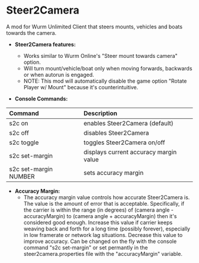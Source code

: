 # Steer2Camera
A mod for Wurm Unlimited Client that steers mounts, vehicles and boats towards the camera.

- **Steer2Camera features:**
  - Works similar to Wurm Online's "Steer mount towards camera" option.
  - Will turn mount/vehicle/boat only when moving forwards, backwards or when autorun is engaged.
  - NOTE: This mod will automatically disable the game option "Rotate Player w/ Mount" because it's counterintuitive.

- **Console Commands:**

| Command | Description |
| :--- | :--- |
| s2c on | enables Steer2Camera (default) |
| s2c off | disables Steer2Camera |
| s2c toggle | toggles Steer2Camera on/off |
| s2c set-margin | displays current accuracy margin value |
| s2c set-margin NUMBER | sets accuracy margin |

- **Accuracy Margin:**
  - The accuracy margin value controls how accurate Steer2Camera is. The value is the amount of error that is acceptable.  Specifically, if the carrier is within the range (in degrees) of (camera angle - accuracyMargin) to (camera angle + accuracyMargin) then it's considered good enough. Increase this value if carrier keeps weaving back and forth for a long time (possibly forever), especially in low framerate or network lag situations. Decrease this value to improve accuracy. Can be changed on the fly with the console command "s2c set-margin" or set permantly in the steer2camera.properties file with the "accuracyMargin" variable.
